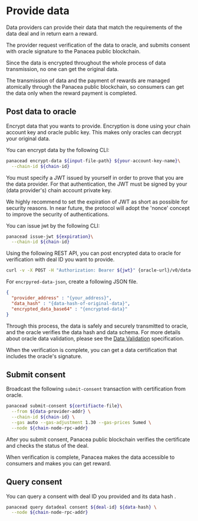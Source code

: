 # Provide data

Data providers can provide their data that match the requirements of the data deal and in return earn a reward.

The provider request verification of the data to oracle, and submits consent with oracle signature to the Panacea public blockchain.

Since the data is encrypted throughout the whole process of data transmission, no one can get the original data.

The transmission of data and the payment of rewards are managed atomically through the Panacea public blockchain, so consumers can get the data only when the reward payment is completed.

## Post data to oracle

Encrypt data that you wants to provide. 
Encryption is done using your chain account key and oracle public key.
This makes only oracles can decrypt your original data.

You can encrypt data by the following CLI:
```bash
panacead encrypt-data ${input-file-path} ${your-account-key-name}\
  --chain-id ${chain-id}
```

You must specify a JWT issued by yourself in order to prove that you are the data provider.
For that authentication, the JWT must be signed by your (data provider's) chain account private key.

We highly recommend to set the expiration of JWT as short as possible for security reasons.
In near future, the protocol will adopt the 'nonce' concept to improve the security of authentications.

You can issue jwt by the following CLI:
```bash
panacead issue-jwt ${expiration}\
  --chain-id ${chain-id}
```

Using the following REST API, you can post encrypted data to oracle for verification with deal ID you want to provide.
```bash
curl -v -X POST -H "Authorization: Bearer ${jwt}" {oracle-url}/v0/data-deal/deals/{deal-id}/data -d ${encrpyted-data-json}
```

For `encrpyred-data-json`, create a following JSON file.
```json
{
  "provider_address" : "{your_address}",
  "data_hash" : "{data-hash-of-original-data}",
  "encrypted_data_base64" : "{encrypted-data}"
}
```
Through this process, the data is safely and securely transmitted to oracle, and the oracle verifies the data hash and data schema.
For more details about oracle data validation, please see the [Data Validation](../../3-protocol-devs/1-dep-specs/4-data-validation.md) specification.

When the verification is complete, you can get a data certification that includes the oracle's signature.

## Submit consent

Broadcast the following `submit-consent` transaction with certification from oracle.
```bash
panacead submit-consent ${certifiacte-file}\
  --from ${data-provider-addr} \
  --chain-id ${chain-id} \
  --gas auto --gas-adjustment 1.30 --gas-prices 5umed \
  --node ${chain-node-rpc-addr}
```

After you submit consent, Panacea public blockchain verifies the certificate and checks the status of the deal. 

When verification is complete, Panacea makes the data accessible to consumers and makes you can get reward.


## Query consent
You can query a consent with deal ID you provided and its data hash .
```bash
panacead query datadeal consent ${deal-id} ${data-hash} \
  --node ${chain-node-rpc-addr}
```